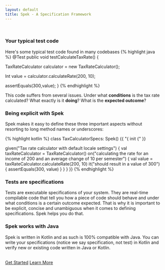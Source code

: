 ```yaml
---
layout: default
title: Spek - A Specification Framework
---
```




<br/>

### Your typical test code
Here's some typical test code found in many codebases
{% highlight java %}
@Test
public void testCalculateTaxRate() {

TaxRateCalculator calculator = new TaxRateCalculator();

Int value = calculator.calculateRate(200, 10);

assertEquals(300,value);
}
{% endhighlight %}


This code suffers from several issues. Under what **conditions** is the tax rate calculated? What exactly is it **doing**? What is the **expected outcome**?


### Being explicit with Spek


Spek makes it easy to define these three important aspects without resorting to long method names or underscores:

{% highlight kotlin %}
class TaxCalculatorSpecs: Spek() {{ "{ init {" }}

given("Tax rate calculator with default locale settings") {
val taxRateCalculator = TaxRateCalculator()
on("calculating the rate for an income of 200 and an average change of 10 per semester") {
val value = taxRateCalculator.calculateRate(200, 10)
it("should result in a value of 300") {
assertEquals(300, value)
}
}
}
}}
{% endhighlight %}

### Tests are specifications

Tests are executable specifications of your system. They are real-time compilable code that tell you how a piece of code should behave and under what conditions is a certain
outcome expected. That is why it is important to be explicit, concise and unambiguous when it comes to defining specifications. Spek helps you do that.

### Spek works with Java

Spek is written in Kotlin and as such is 100% compatible with Java. You can write your specifications (notice we say specification, not test) in Kotlin and
verify new or existing code written in Java or Kotlin.

<br/>
<a href="{{ site.baseurl }}/download.html" class="btn btn-success btn-lg">Get Started</a>
<a href="{{ site.baseurl }}/docs.html" class="btn btn-primary btn-lg">Learn More</a>
